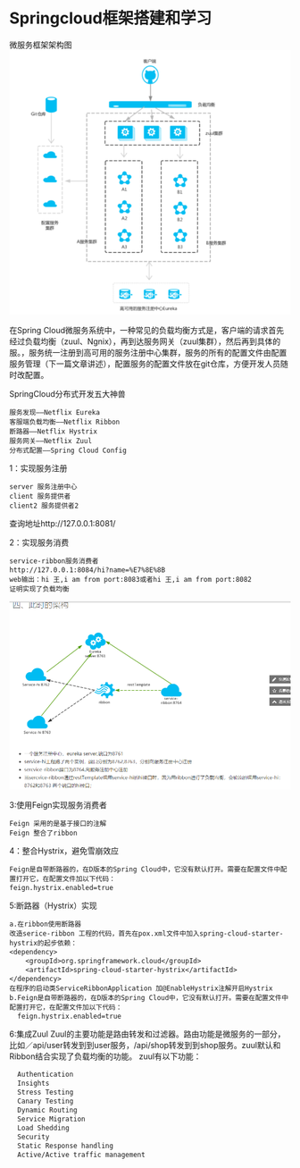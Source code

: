 # Springcloud框架搭建和学习

微服务框架架构图
![Image text](https://github.com/iot-wangshuyu/springcloud/blob/master/server/src/main/resources/static/TIM%E6%88%AA%E5%9B%BE20171129100838.png)

在Spring Cloud微服务系统中，一种常见的负载均衡方式是，客户端的请求首先经过负载均衡（zuul、Ngnix），再到达服务网关（zuul集群），然后再到具体的服。，服务统一注册到高可用的服务注册中心集群，服务的所有的配置文件由配置服务管理（下一篇文章讲述），配置服务的配置文件放在git仓库，方便开发人员随时改配置。

SpringCloud分布式开发五大神兽

    服务发现——Netflix Eureka
    客服端负载均衡——Netflix Ribbon
    断路器——Netflix Hystrix
    服务网关——Netflix Zuul
    分布式配置——Spring Cloud Config
1：实现服务注册  

    server 服务注册中心
    client 服务提供者
    client2 服务提供者2
查询地址http://127.0.0.1:8081/

2：实现服务消费

    service-ribbon服务消费者
    http://127.0.0.1:8084/hi?name=%E7%8E%8B
    web输出：hi 王,i am from port:8083或者hi 王,i am from port:8082
    证明实现了负载均衡
   
![Image text](https://github.com/iot-wangshuyu/springcloud/blob/master/service-ribbon/src/main/resources/static/TIM%E6%88%AA%E5%9B%BE20171128153036.png)


3:使用Feign实现服务消费者

    Feign 采用的是基于接口的注解
    Feign 整合了ribbon

4：整合Hystrix，避免雪崩效应

    Feign是自带断路器的，在D版本的Spring Cloud中，它没有默认打开。需要在配置文件中配置打开它，在配置文件加以下代码：
    feign.hystrix.enabled=true

5:断路器（Hystrix）实现

    a.在ribbon使用断路器
    改造serice-ribbon 工程的代码，首先在pox.xml文件中加入spring-cloud-starter-hystrix的起步依赖：
    <dependency>
        <groupId>org.springframework.cloud</groupId>
        <artifactId>spring-cloud-starter-hystrix</artifactId>
    </dependency>
    在程序的启动类ServiceRibbonApplication 加@EnableHystrix注解开启Hystrix
    b.Feign是自带断路器的，在D版本的Spring Cloud中，它没有默认打开。需要在配置文件中配置打开它，在配置文件加以下代码：   
      feign.hystrix.enabled=true

6:集成Zuul
Zuul的主要功能是路由转发和过滤器。路由功能是微服务的一部分，比如／api/user转发到到user服务，/api/shop转发到到shop服务。zuul默认和Ribbon结合实现了负载均衡的功能。
      zuul有以下功能：
      
      Authentication
      Insights
      Stress Testing
      Canary Testing
      Dynamic Routing
      Service Migration
      Load Shedding
      Security
      Static Response handling
      Active/Active traffic management
